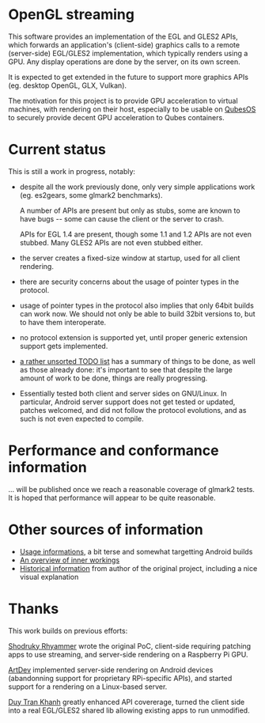 # OpenGL streaming

This software provides an implementation of the EGL and GLES2 APIs,
which forwards an application's (client-side) graphics calls to a
remote (server-side) EGL/GLES2 implementation, which typically renders
using a GPU.  Any display operations are done by the server, on its
own screen.

It is expected to get extended in the future to support more graphics
APIs (eg. desktop OpenGL, GLX, Vulkan).

The motivation for this project is to provide GPU acceleration to
virtual machines, with rendering on their host, especially to be
usable on [QubesOS](https://www.qubes-os.org/) to securely provide
decent GPU acceleration to Qubes containers.


# Current status

This is still a work in progress, notably:

* despite all the work previously done, only very simple applications
  work (eg. es2gears, some glmark2 benchmarks).

  A number of APIs are present but only as stubs, some are known to
  have bugs -- some can cause the client or the server to crash.

  APIs for EGL 1.4 are present, though some 1.1 and 1.2 APIs are not
  even stubbed.  Many GLES2 APIs are not even stubbed either.

* the server creates a fixed-size window at startup, used for all
  client rendering.

* there are security concerns about the usage of pointer types in the
  protocol.

* usage of pointer types in the protocol also implies that only 64bit
  builds can work now.  We should not only be able to build 32bit
  versions to, but to have them interoperate.

* no protocol extension is supported yet, until proper generic
  extension support gets implemented.

* [a rather unsorted TODO list](TODO.md) has a summary of things to be
  done, as well as those already done: it's important to see that
  despite the large amount of work to be done, things are really
  progressing.

* Essentially tested both client and server sides on GNU/Linux.  In
  particular, Android server support does not get tested or updated,
  patches welcomed, and did not follow the protocol evolutions, and as
  such is not even expected to compile.


# Performance and conformance information

... will be published once we reach a reasonable coverage of glmark2
tests.  It is hoped that performance will appear to be quite
reasonable.


# Other sources of information

* [Usage informations](USAGE.md), a bit terse and somewhat targetting
  Android builds
* [An overview of inner workings](INTERNALS.md)
* [Historical information](README.shodruky-rhyammer.md) from author of
  the original project, including a nice visual explanation


# Thanks

This work builds on previous efforts:

[Shodruky Rhyammer](https://github.com/shodruky-rhyammer/gl-streaming)
wrote the original PoC, client-side requiring patching apps to use
streaming, and server-side rendering on a Raspberry Pi GPU.

[ArtDev](https://github.com/artdeell/gl-streaming) implemented
server-side rendering on Android devices (abandonning support for
proprietary RPi-specific APIs), and started support for a rendering on
a Linux-based server.

[Duy Tran
Khanh](https://github.com/khanhduytran0/android-gl-streaming) greatly
enhanced API covererage, turned the client side into a real EGL/GLES2
shared lib allowing existing apps to run unmodified.
